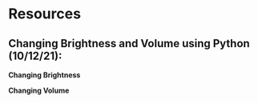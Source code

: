 # Resources

## Changing Brightness and Volume using Python (10/12/21):

**Changing Brightness**

**Changing Volume**
